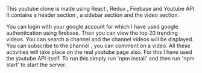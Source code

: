 This youtube clone is made using React , Redux , Firebase and Youtube API. It contains a header section , a sidebar section and the video section.

You can login with your google account for which I have used google authentication using firebase. Then you can view the top 20 trending videos. You can search a channel and the channel videos will be displayed. You can subscribe to the channel , you can comment on a video. All these activities will take place on the real youtube page also. For this I have used the youtube API itself. To run this simply run 'npm install' and then run 'npm start' to start the server.
